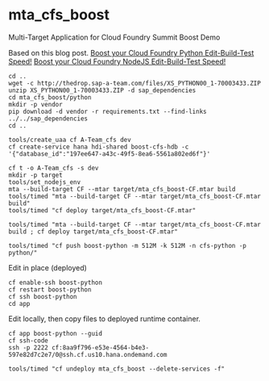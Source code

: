 # mta_cfs_boost
Multi-Target Application for Cloud Foundry Summit Boost Demo

Based on this blog post.
[Boost your Cloud Foundry Python Edit-Build-Test Speed!](https://blogs.sap.com/2018/11/05/boost-your-cloud-foundry-python-edit-build-test-speed/)
[Boost your Cloud Foundry NodeJS Edit-Build-Test Speed!](https://blogs.sap.com/2018/02/20/boost-your-cloudfoundry-nodejs-edit-build-test-speed/)

```
cd ..
wget -c http://thedrop.sap-a-team.com/files/XS_PYTHON00_1-70003433.ZIP
unzip XS_PYTHON00_1-70003433.ZIP -d sap_dependencies
cd mta_cfs_boost/python
mkdir -p vendor
pip download -d vendor -r requirements.txt --find-links ../../sap_dependencies
cd ..
```

```
tools/create_uaa cf A-Team_cfs dev
cf create-service hana hdi-shared boost-cfs-hdb -c '{"database_id":"197ee647-a43c-49f5-8ea6-5561a802ed6f"}'

cf t -o A-Team_cfs -s dev
mkdir -p target
tools/set_nodejs_env
mta --build-target CF --mtar target/mta_cfs_boost-CF.mtar build
tools/timed "mta --build-target CF --mtar target/mta_cfs_boost-CF.mtar build"
tools/timed "cf deploy target/mta_cfs_boost-CF.mtar"

tools/timed "mta --build-target CF --mtar target/mta_cfs_boost-CF.mtar build ; cf deploy target/mta_cfs_boost-CF.mtar"
```

```
tools/timed "cf push boost-python -m 512M -k 512M -n cfs-python -p python/"
```

Edit in place (deployed)
```
cf enable-ssh boost-python
cf restart boost-python
cf ssh boost-python
cd app
```

Edit locally, then copy files to deployed runtime container.
```
cf app boost-python --guid
cf ssh-code
ssh -p 2222 cf:8aa9f796-e53e-4564-b4e3-597e82d7c2e7/0@ssh.cf.us10.hana.ondemand.com
```


```
tools/timed "cf undeploy mta_cfs_boost --delete-services -f"
```
